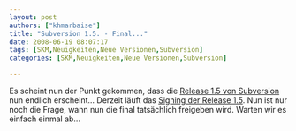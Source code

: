 ```yaml
---
layout: post
authors: ["khmarbaise"]
title: "Subversion 1.5. - Final..."
date: 2008-06-19 08:07:17
tags: [SKM,Neuigkeiten,Neue Versionen,Subversion]
categories: [SKM,Neuigkeiten,Neue Versionen,Subversion]

---
```

Es scheint nun der Punkt gekommen, dass die <a href="http://subversion.tigris.org"  title="Release 1.5">Release 1.5 von Subversion</a> nun endlich erscheint... Derzeit läuft das <a href="http://svn.haxx.se/dev/archive-2008-06/0770.shtml"  title="Release 1.5 Signing">Signing der Release 1.5</a>. Nun ist nur noch die Frage, wann nun die final tatsächlich freigeben wird. Warten wir es einfach einmal ab...
